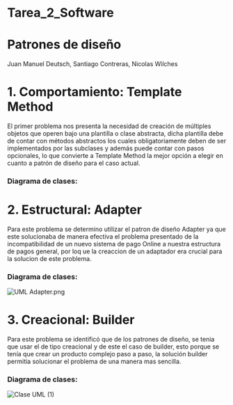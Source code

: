 # Tarea_2_Software
# Patrones de diseño

Juan Manuel Deutsch,
Santiago Contreras,
Nicolas Wilches

# 1. Comportamiento: Template Method

El primer problema nos presenta la necesidad de creación de múltiples objetos que operen bajo
una plantilla o clase abstracta, dicha plantilla debe de contar con métodos abstractos los
cuales obligatoriamente deben de ser implementados por las subclases y además puede contar
con pasos opcionales, lo que convierte a Template Method la mejor opción a elegir en cuanto
a patrón de diseño para el caso actual.

### Diagrama de clases:

# 2. Estructural: Adapter

Para este problema se determino utilizar el patron de diseño Adapter ya que este solucionaba de manera efectiva el problema presentado de la incompatibilidad de un nuevo sistema de pago Online a nuestra estructura de pagos general, por loq ue la creaccion de un adaptador era crucial para la solucion de este problema.

### Diagrama de clases:

![UML Adapter.png]([..%2F..%2FDownloads%2FUML%20Adapter.png](https://lucid.app/lucidchart/92af702c-15ad-4321-b738-ac6171bce657/edit?view_items=28ZlfHK9HVde%2Cngumq4JSk9w1%2C28Zl-Utp8iQ_%2C28ZlgdV3vHZ.%2Cnvsm40XGnex_%2CXDMmYYHi1Lnr%2C_DMmnrHV4s80&invitationId=inv_f0d1bd8f-b7af-4c94-8743-c726c660ca45))



# 3. Creacional: Builder

Para este problema se identificó que de los patrones de diseño, se tenia que usar el de tipo
creacional y de este el caso de builder, esto porque se tenía que crear un producto complejo
paso a paso, la solución builder permitia solucionar el problema de una manera mas sencilla.

### Diagrama de clases:
![Clase UML (1)](https://github.com/JuanDeutsch/Tarea_2_Software/assets/87861322/726b7cea-4da8-4528-bfa7-c4c963c31dd8)

